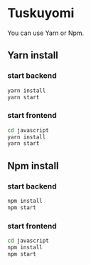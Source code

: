 # Tuskuyomi

You can use Yarn or Npm.

## Yarn install 

### start backend

```bash
yarn install
yarn start
```

### start frontend

```bash
cd javascript
yarn install
yarn start
```

## Npm install 

### start backend

```bash
npm install
npm start
```

### start frontend

```bash
cd javascript
npm install
npm start
```
